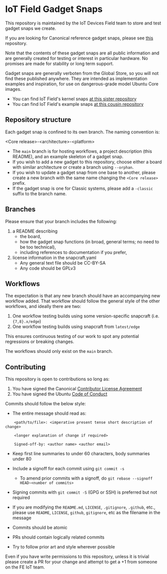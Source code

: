 # IoT Field Gadget Snaps

This repository is maintained by the IoT Devices Field team to store and test
gadget snaps we create.

If you are looking for Canonical reference gadget snaps, please see [this](https://github.com/snapcore/pc-gadget) repository.

Note that the contents of these gadget snaps are all public information and are
generally created for testing or interest in particular hardware. No promises
are made for stability or long term support.

Gadget snaps are generally verboten from the Global Store, so you will not
find these published anywhere. They are intended as implementation examples and
inspiration, for use on dangerous-grade model Ubuntu Core images.

* You can find IoT Field's kernel snaps [at this sister repository](https://github.com/canonical/iot-field-kernel-snap)
* You can find IoT Field's example snaps [at this cousin repository](https://github.com/canonical/iot-field-example-snaps)


## Repository structure

Each gadget snap is confined to its own branch. The naming convention is:

\<Core release\>-\<architecture\>-\<platform\>

* The `main` branch is for hosting workflows, a project description (this README),
and an example skeleton of a gadget snap.
* If you wish to add a new gadget to this repository, choose either a board with
similar architecture or create a branch using `--orphan`.
* If you wish to update a gadget snap from one base to another, please create a
new branch with the same name changing the `<Core release>` prefix.
* If the gadget snap is one for Classic systems, please add a `-classic` suffix to
the branch name.


## Branches

Please ensure that your branch includes the following:

1) a README describing 
   - the board, 
   - how the gadget snap functions (in broad, general terms; no need to be too technical), 
   - including references to documentation if you prefer,
2) license information in the snapcraft.yaml
   - Any general text file should be CC-BY-SA
   - Any code should be GPLv3


## Workflows

The expectation is that any new branch should have an accompanying new workflow
added. That workflow should follow the general style of the other workflows, and
ideally there are two:

1) One workflow testing builds using some version-specific snapcraft (i.e. `{7,8}.x/edge`)
2) One workflow testing builds using snapcraft from `latest/edge`

This ensures continuous testing of our work to spot any potential regressions or breaking changes.

The workflows should only exist on the `main` branch.


## Contributing

This repository is open to contributions so long as:

1) You have signed the Canonical [Contributor License Agreement](https://ubuntu.com/legal/contributors)
2) You have signed the Ubuntu [Code of Conduct](https://launchpad.net/codeofconduct)


Commits should follow the below style:

* The entire message should read as:

```
    <path/to/file>: <imperative present tense short description of change>

    <longer explanation of change if required>

    Signed-off-by: <author name> <author email>
```

* Keep first line summaries to under 60 characters, body summaries under 80

* Include a signoff for each commit using `git commit -s`
    * To amend prior commits with a signoff, do `git rebase --signoff HEAD~<number of commits>`

* Signing commits with `git commit -S` (GPG or SSH) is preferred but not required

* If you are modifying the `README.md`, `LICENSE`, `.gitignore`, `.github`,
    etc., please use `README`, `LICENSE`, `github`, `gitignore`, etc as the filename in the message

* Commits should be atomic

* PRs should contain logically related commits

* Try to follow prior art and style wherever possible


Even if you have write permissions to this repository, unless it is trivial
please create a PR for your change and attempt to get a +1 from someone on the
FE IoT team.
